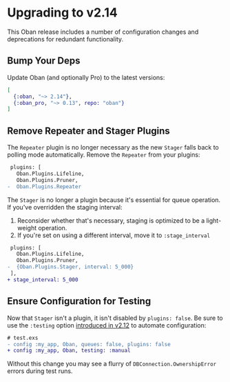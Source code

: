 # Upgrading to v2.14

This Oban release includes a number of configuration changes and deprecations for redundant
functionality.

## Bump Your Deps

Update Oban (and optionally Pro) to the latest versions:

```elixir
[
  {:oban, "~> 2.14"},
  {:oban_pro, "~> 0.13", repo: "oban"}
]
```

## Remove Repeater and Stager Plugins

The `Repeater` plugin is no longer necessary as the new `Stager` falls back to polling mode
automatically. Remove the `Repeater` from your plugins:

```diff
 plugins: [
   Oban.Plugins.Lifeline,
   Oban.Plugins.Pruner,
-  Oban.Plugins.Repeater
```

The `Stager` is no longer a plugin because it's essential for queue operation. If you've
overridden the staging interval:

1. Reconsider whether that's necessary, staging is optimized to be a light-weight operation.
2. If you're set on using a different interval, move it to `:stage_interval`

```diff
 plugins: [
   Oban.Plugins.Lifeline,
   Oban.Plugins.Pruner,
-  {Oban.Plugins.Stager, interval: 5_000}
 ],
+ stage_interval: 5_000
```

## Ensure Configuration for Testing

Now that `Stager` isn't a plugin, it isn't disabled by `plugins: false`. Be sure
to use the `:testing` option [introduced in v2.12][v212] to automate configuration:

```diff
# test.exs
- config :my_app, Oban, queues: false, plugins: false
+ config :my_app, Oban, testing: :manual
```

Without this change you may see a flurry of `DBConnection.OwnershipError` errors
during test runs.

[v212]: v2-12.html#modify-configuration-for-testing
